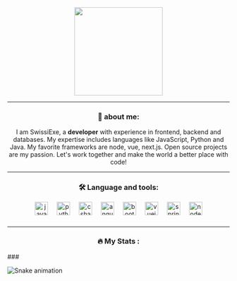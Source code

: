 

<div align="center">
  <img height="200" src="https://www.imgbly.com/ib/daVShSID9v.png"  />
 
</div>
<hr />
<div align="center">
<h3>📜 about me: </h3>
  <p>I am SwissiExe, a <b>developer</b> with experience in frontend, backend and databases. My expertise includes languages like JavaScript, Python and Java. My favorite frameworks are node, vue, next.js. Open source projects are my passion. Let's work together and make the world a better place with code!</p>
</div>
<hr />
<div align="center">
  <h3>🛠 Language and tools: </h3>
  <img src="https://cdn.jsdelivr.net/gh/devicons/devicon/icons/javascript/javascript-original.svg" height="30" alt="javascript logo"  />
  <img width="12" />
  <img src="https://cdn.jsdelivr.net/gh/devicons/devicon/icons/python/python-original.svg" height="30" alt="python logo"  />
  <img width="12" />
  <img src="https://cdn.jsdelivr.net/gh/devicons/devicon/icons/csharp/csharp-original.svg" height="30" alt="csharp logo"  />
  <img width="12" />
  <img src="https://cdn.jsdelivr.net/gh/devicons/devicon/icons/angularjs/angularjs-original.svg" height="30" alt="angularjs logo"  />
  <img width="12" />
  <img src="https://cdn.jsdelivr.net/gh/devicons/devicon/icons/bootstrap/bootstrap-original.svg" height="30" alt="bootstrap logo"  />
  <img width="12" />
  <img src="https://cdn.jsdelivr.net/gh/devicons/devicon/icons/vuejs/vuejs-original.svg" height="30" alt="vuejs logo"  />
  <img width="12" />
  <img src="https://cdn.jsdelivr.net/gh/devicons/devicon/icons/spring/spring-original.svg" height="30" alt="spring logo"  />
  <img width="12" />
  <img src="https://cdn.jsdelivr.net/gh/devicons/devicon/icons/nodejs/nodejs-original.svg" height="30" alt="nodejs logo"  />
</div>

###

<hr />
<div align="center">
<h3>🔥 My Stats :</h3>

</div>
###

<br clear="both">

![Snake animation](https://github.com/SwissiExe/SwissiExe/blob/output/github-contribution-grid-snake.svg)

###
